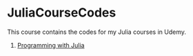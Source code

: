 # JuliaCourseCodes

This course contains the codes for my Julia courses in Udemy. 

1. [Programming with Julia](https://www.udemy.com/course/programming-with-julia/)